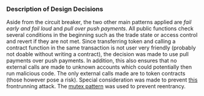 ### Description of Design Decisions
Aside from the circuit breaker, the two other main patterns applied are *fail early and fail loud* and *pull over push payments*. All public functions check several conditions in the beginning such as the trade state or access control and revert if they are not met. Since transferring token and calling a contract function in the same transaction is not user very friendly (probably not doable without writing a contract), the decision was made to use pull payments over push payments. In addition, this also ensures that no external calls are made to unknown accounts which could potentially then run malicious code. The only external calls made are to token contracts (those however pose a risk).
Special consideration was made to prevent [this](https://docs.google.com/document/d/1YLPtQxZu1UAvO9cZ1O2RPXBbT0mooh4DYKjA_jp-RLM/edit) frontrunning attack. The [mutex pattern](https://consensys.github.io/smart-contract-best-practices/known_attacks/#dos-with-block-gas-limit) was used to prevent reentrancy. 
